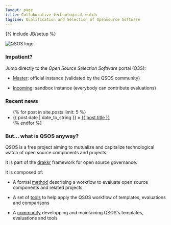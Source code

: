 ```yaml
---
layout: page
title: Collaborative technological watch
tagline: Qualification and Selection of Opensource Software
---
```

{% include JB/setup %}

![QSOS logo](https://raw.github.com/drakkr/QSOS/master/Method/fr/Images/QSOS-small.png)

### Impatient?

Jump directly to the _Open Source Selection Software_ portal (O3S):

* [Master](http://o3s.qsos.org/master/): official instance (validated by the QSOS community)

* [Incoming](http://o3s.qsos.org/icoming/): sandbox instance (everybody can contribute evaluations)

### Recent news

<ul class="posts">
  {% for post in site.posts limit: 5 %}
    <li><span>{{ post.date | date_to_string }}</span> &raquo; <a href="{{ BASE_PATH }}{{ post.url }}">{{ post.title }}</a></li>
  {% endfor %}
</ul>

### But... what is QSOS anyway?

QSOS is a free project aiming to mutualize and capitalize technological watch of open source components and projects.

It is part of the [drakkr](http://www.drakkr.org) framework for open source governance.

It is composed of:

* A formal [method](/Method.html) describing a workflow to evaluate open source components and related projects

* A set of [tools](/Tools.html) to help apply the QSOS workflow of templates, evaluations and comparisons

* A [community](/Community.html) developping and maintaining QSOS's templates, evaluations and tools


